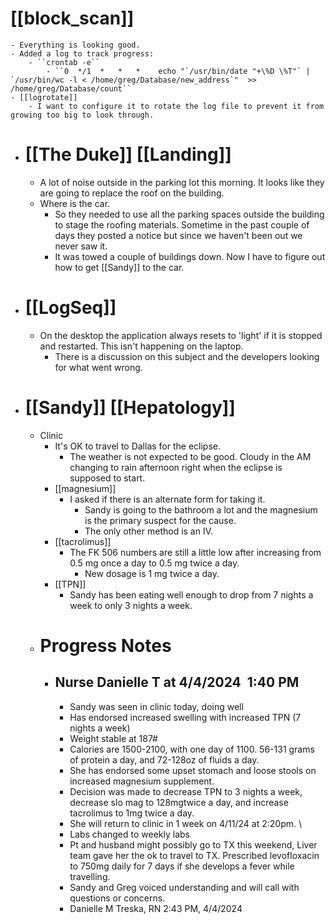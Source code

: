 # [[block_scan]]
	- Everything is looking good.
	- Added a log to track progress:
		- ``crontab -e``
			- ``0  */1  *   *   *    echo "`/usr/bin/date "+\%D \%T"` | `/usr/bin/wc -l < /home/greg/Database/new_address`"  >> /home/greg/Database/count``
	- [[logrotate]]
		- I want to configure it to rotate the log file to prevent it from growing too big to look through.
- # [[The Duke]] [[Landing]]
	- A lot of noise outside in the parking lot this morning.  It looks like they are going to replace the roof on the building.
	- Where is the car.
		- So they needed to use all the parking spaces outside the building to stage the roofing materials.  Sometime in the past couple of days they posted a notice but since we haven't been out we never saw it.
		- It was towed a couple of buildings down.  Now I have to figure out how to get [[Sandy]] to the car.
- # [[LogSeq]]
	- On the desktop the application always resets to 'light' if it is stopped and restarted.  This isn't happening on the laptop.
		- There is a discussion on this subject and the developers looking for what went wrong.
- # [[Sandy]] [[Hepatology]]
	- Clinic
		- It's OK to travel to Dallas for the eclipse.
			- The weather is not expected to be good.  Cloudy in the AM changing to rain afternoon right when the eclipse is supposed to start.
		- [[magnesium]]
			- I asked if there is an alternate form for taking it.
				- Sandy is going to the bathroom a lot and the magnesium is the primary suspect for the cause.
				- The only other method is an IV.
		- [[tacrolimus]]
			- The FK 506 numbers are still a little low after increasing from 0.5 mg once a day to 0.5 mg twice a day.
				- New dosage is 1 mg twice a day.
		- [[TPN]]
			- Sandy has been eating well enough to drop from 7 nights a week to only 3 nights a week.
	- # Progress Notes
		- ## Nurse Danielle T at 4/4/2024  1:40 PM
			- Sandy was seen in clinic today, doing well
			- Has endorsed increased swelling with increased TPN (7 nights a week)
			- Weight stable at 187#
			- Calories are 1500-2100, with one day of 1100. 56-131 grams of protein a day, and 72-128oz of fluids a day.
			- She has endorsed some upset stomach and loose stools on increased magnesium supplement.
			- Decision was made to decrease TPN to 3 nights a week, decrease slo mag to 128mgtwice a day, and increase tacrolimus to 1mg twice a day.
			- She will return to clinic in 1 week on 4/11/24 at 2:20pm. \
			- Labs changed to weekly labs
			- Pt and husband might possibly go to TX this weekend, Liver team gave her the ok to travel to TX. Prescribed levofloxacin to 750mg daily for 7 days if she develops a fever while travelling.
			- Sandy and Greg voiced understanding and will call with questions or concerns.
			- Danielle M Treska, RN
			  2:43 PM, 4/4/2024